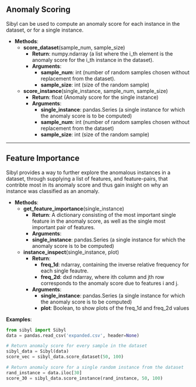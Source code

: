## Anomaly Scoring

Sibyl can be used to compute an anomaly score for each instance in the dataset, or for a single instance.

- __Methods__:
  - __score_dataset__(sample_num, sample_size)
    - __Return__: numpy.ndarray (a list where the i_th element is the anomaly score for the i_th instance in the dataset).
    - __Arguments__:
      - __sample_num__: int (number of random samples chosen without replacement from the dataset).
      - __sample_size__: int (size of the random sample)
  - __score_instance__(single_instance, sample_num, sample_size)
    - __Return__: float (Anomaly score for the single instance)
    - __Arguments__:
      - __single_instance__: pandas.Series (a single instance for which the anomaly score is to be computed)
      - __sample_num__: int (number of random samples chosen without replacement from the dataset)
      - __sample_size__: int (size of the random sample)

---

## Feature Importance

Sibyl provides a way to further explore the anomalous instances in a dataset, through supplying a list of features, and feature-pairs, that contribte most in its anomaly score and thus gain insight on why an instance was classified as an anomaly.

- __Methods__:
  - __get_feature_importance__(single_instance)
      - __Return__: A dictionary consisting of the most important single feature in the anomaly score, as well as the single most important pair of features.
      - __Arguments__:
      - __single_instance__: pandas.Series (a single instance for which the anomaly score is to be computed)
  - __instance_inspect__(single_instance, plot)
    - __Return__:
      - __freq_1d__: ndarray, containing the inverse relative frequency for each single feautre.
      - __freq_2d__: dxd ndarray, where ith column and jth row corresponds to the anomaly score due to features i and j.
    - __Arguments__:
      - __single_instance__: pandas.Series (a single instance for which the anomaly score is to be computed)
      - __plot__: Boolean, to show plots of the freq_1d and freq_2d values

__Examples__:

```python
from sibyl import Sibyl
data = pandas.read_csv('expanded.csv', header=None)

# Return anomaly score for every sample in the dataset
sibyl_data = Sibyl(data)
score_vec = sibyl_data.score_dataset(50, 100)

# Return anomaly score for a single random instance from the dataset
rand_instance = data.iloc[30]
score_30 = sibyl_data.score_instance(rand_instance, 50, 100)
```